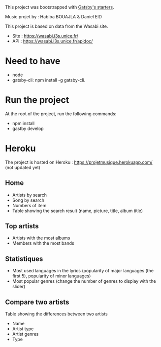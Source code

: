 This project was bootstrapped with [Gatsby's starters](https://www.gatsbyjs.org/tutorial/part-one/#using-gatsby-starters).

Music projet by : Habiba BOUAJLA & Daniel EID

This project is based on data from the Wasabi site.

- Site : https://wasabi.i3s.unice.fr/
- API : https://wasabi.i3s.unice.fr/apidoc/

# Need to have
- node
- gatsby-cli: npm install -g gatsby-cli.

# Run the project

At the root of the project, run the following commands:

- npm install
- gastby develop

# Heroku

The project is hosted on Heroku : https://projetmusique.herokuapp.com/  (not updated yet)

## Home

- Artists by search
- Song by search
- Numbers of item 
- Table showing the search result (name, picture, title, album title)

## Top artists

- Artists with the most albums
- Members with the most bands

## Statistiques

- Most used languages in the lyrics (popularity of major languages (the first 5), popularity of minor languages)
- Most popular genres (change the number of genres to display with the slider)

## Compare two artists

Table showing the differences between two artists
- Name
- Artist type
- Artist genres
- Type
